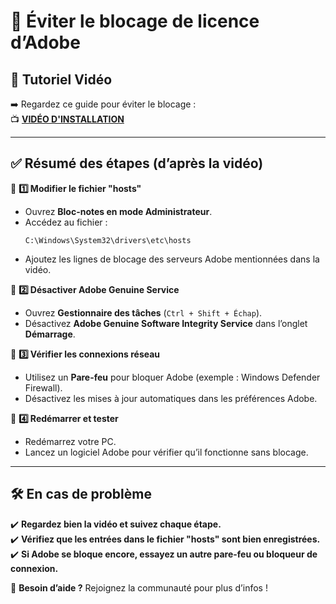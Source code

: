 # 🚫 Éviter le blocage de licence d’Adobe  

## 🎥 **Tutoriel Vidéo**  
➡️ Regardez ce guide pour éviter le blocage :  
📺 **[VIDÉO D'INSTALLATION](https://youtu.be/sFHLPouVHLc?si=eg8HKtPnQW13m3v1)**  

---

## ✅ **Résumé des étapes (d’après la vidéo)**  
📌 **1️⃣ Modifier le fichier "hosts"**  
- Ouvrez **Bloc-notes en mode Administrateur**.  
- Accédez au fichier :  
  ```
  C:\Windows\System32\drivers\etc\hosts
  ```
- Ajoutez les lignes de blocage des serveurs Adobe mentionnées dans la vidéo.  

📌 **2️⃣ Désactiver Adobe Genuine Service**  
- Ouvrez **Gestionnaire des tâches** (`Ctrl + Shift + Échap`).  
- Désactivez **Adobe Genuine Software Integrity Service** dans l’onglet **Démarrage**.  

📌 **3️⃣ Vérifier les connexions réseau**  
- Utilisez un **Pare-feu** pour bloquer Adobe (exemple : Windows Defender Firewall).  
- Désactivez les mises à jour automatiques dans les préférences Adobe.  

📌 **4️⃣ Redémarrer et tester**  
- Redémarrez votre PC.  
- Lancez un logiciel Adobe pour vérifier qu’il fonctionne sans blocage.  

---

## 🛠️ **En cas de problème**  
✔️ **Regardez bien la vidéo et suivez chaque étape.**  
✔️ **Vérifiez que les entrées dans le fichier "hosts" sont bien enregistrées.**  
✔️ **Si Adobe se bloque encore, essayez un autre pare-feu ou bloqueur de connexion.**  

📢 **Besoin d’aide ?** Rejoignez la communauté pour plus d’infos !  
